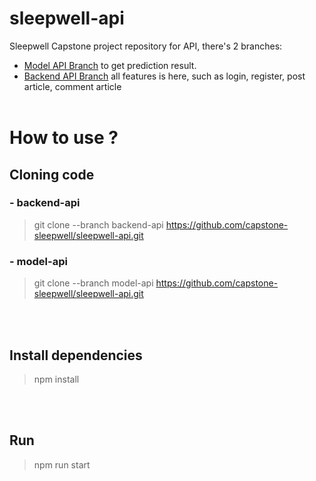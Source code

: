 # sleepwell-api
Sleepwell Capstone project repository for API, there's 2 branches: 
- [Model API Branch](https://github.com/capstone-sleepwell/sleepwell-api/tree/model-api) to get prediction result. 
- [Backend API Branch](https://github.com/capstone-sleepwell/sleepwell-api/tree/backend-api) all features is here, such as login, register, post article, comment article
<br><br>

# How to use ?

## Cloning code

### - backend-api
> git clone --branch backend-api https://github.com/capstone-sleepwell/sleepwell-api.git

### - model-api
> git clone --branch model-api https://github.com/capstone-sleepwell/sleepwell-api.git

<br><br>

## Install dependencies
> npm install

<br><br>

## Run
> npm run start
